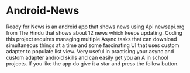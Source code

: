 # Android-News
Ready for News is an android app that shows news using Api newsapi.org from The Hindu that shows about 12 news which keeps updating. Coding this project requires managing multiple Async tasks that can download simultaneous things at a time and some fascinating UI that uses custom adapter to populate list view. Very useful in practising your async and custom adapter android skills and can easily get you an A in school projects. If you like the app do give it a star and press the follow button.
